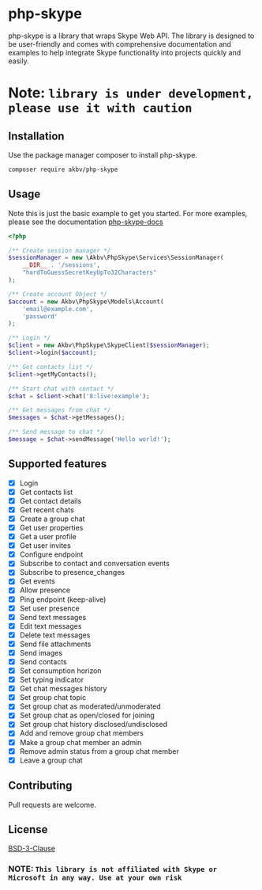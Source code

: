 # php-skype

php-skype is a library that wraps Skype Web API. The library is designed to be user-friendly and comes with comprehensive documentation and examples to help integrate Skype functionality into projects quickly and easily.

# Note: `library is under development, please use it with caution`

## Installation

Use the package manager composer to install php-skype.

```bash
composer require akbv/php-skype 
```

## Usage

Note this is just the basic example to get you started. For more examples, please see the documentation [php-skype-docs](https://a-kbv.github.io/php-skype/#/)

```PHP
<?php

/** Create session manager */
$sessionManager = new \Akbv\PhpSkype\Services\SessionManager(
    __DIR__ . '/sessions',
    "hardToGuessSecretKeyUpTo32Characters"
);

/** Create account Object */
$account = new Akbv\PhpSkype\Models\Account(
    'email@example.com',
    'password'
);

/** Login */
$client = new Akbv\PhpSkype\SkypeClient($sessionManager);
$client->login($account);

/** Get contacts list */
$client->getMyContacts();

/** Start chat with contact */
$chat = $client->chat('8:live:example');

/** Get messages from chat */
$messages = $chat->getMessages();

/** Send message to chat */
$message = $chat->sendMessage('Hello world!'); 

```

## Supported features

- [x] Login
- [x] Get contacts list
- [x] Get contact details
- [x] Get recent chats
- [x] Create a group chat
- [x] Get user properties
- [x] Get a user profile
- [x] Get user invites
- [x] Configure endpoint
- [x] Subscribe to contact and conversation events
- [x] Subscribe to presence_changes
- [x] Get events
- [x] Allow presence
- [x] Ping endpoint (keep-alive)
- [x] Set user presence
- [x] Send text messages
- [x] Edit text messages
- [x] Delete text messages
- [x] Send file attachments
- [x] Send images
- [x] Send contacts
- [x] Set consumption horizon
- [x] Set typing indicator
- [x] Get chat messages history
- [x] Set group chat topic
- [x] Set group chat as moderated/unmoderated
- [x] Set group chat as open/closed for joining
- [x] Set group chat history disclosed/undisclosed
- [x] Add and remove group chat members
- [x] Make a group chat member an admin
- [x] Remove admin status from a group chat member
- [x] Leave a group chat

## Contributing

Pull requests are welcome.

## License

[BSD-3-Clause](https://opensource.org/licenses/BSD-3-Clause)

### NOTE: `This library is not affiliated with Skype or Microsoft in any way. Use at your own risk`

